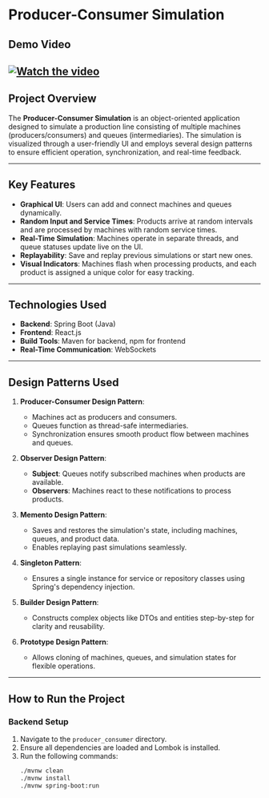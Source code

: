 # Producer-Consumer Simulation

## Demo Video

[![Watch the video](https://img.youtube.com/vi/g2ukbnVgsjQ/maxresdefault.jpg)](https://www.youtube.com/watch?v=g2ukbnVgsjQ)
---

## Project Overview

The **Producer-Consumer Simulation** is an object-oriented application designed to simulate a production line consisting of multiple machines (producers/consumers) and queues (intermediaries). The simulation is visualized through a user-friendly UI and employs several design patterns to ensure efficient operation, synchronization, and real-time feedback.

---

## Key Features
- **Graphical UI**: Users can add and connect machines and queues dynamically.
- **Random Input and Service Times**: Products arrive at random intervals and are processed by machines with random service times.
- **Real-Time Simulation**: Machines operate in separate threads, and queue statuses update live on the UI.
- **Replayability**: Save and replay previous simulations or start new ones.
- **Visual Indicators**: Machines flash when processing products, and each product is assigned a unique color for easy tracking.

---

## Technologies Used
- **Backend**: Spring Boot (Java)
- **Frontend**: React.js
- **Build Tools**: Maven for backend, npm for frontend
- **Real-Time Communication**: WebSockets

---

## Design Patterns Used
1. **Producer-Consumer Design Pattern**:
   - Machines act as producers and consumers.
   - Queues function as thread-safe intermediaries.
   - Synchronization ensures smooth product flow between machines and queues.

2. **Observer Design Pattern**:
   - **Subject**: Queues notify subscribed machines when products are available.
   - **Observers**: Machines react to these notifications to process products.

3. **Memento Design Pattern**:
   - Saves and restores the simulation's state, including machines, queues, and product data.
   - Enables replaying past simulations seamlessly.

4. **Singleton Pattern**:
   - Ensures a single instance for service or repository classes using Spring's dependency injection.

5. **Builder Design Pattern**:
   - Constructs complex objects like DTOs and entities step-by-step for clarity and reusability.

6. **Prototype Design Pattern**:
   - Allows cloning of machines, queues, and simulation states for flexible operations.

---

## How to Run the Project
### Backend Setup
1. Navigate to the `producer_consumer` directory.
2. Ensure all dependencies are loaded and Lombok is installed.
3. Run the following commands:
   ```bash
   ./mvnw clean
   ./mvnw install
   ./mvnw spring-boot:run
